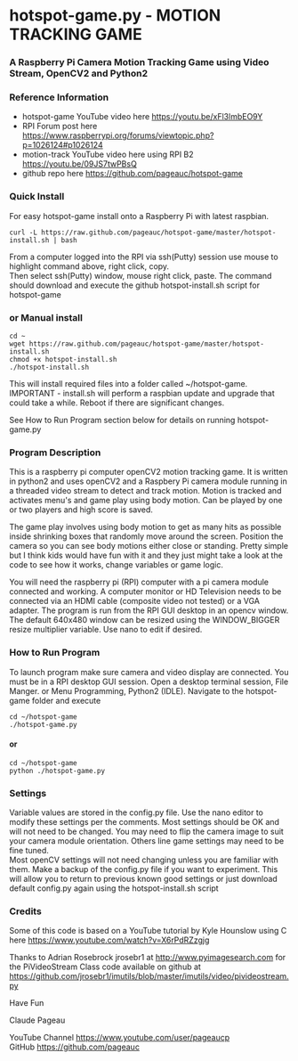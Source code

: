 # hotspot-game.py - MOTION TRACKING GAME
### A Raspberry Pi Camera Motion Tracking Game using Video Stream, OpenCV2 and Python2

### Reference Information
* hotspot-game YouTube video here https://youtu.be/xFl3lmbEO9Y
* RPI Forum post here https://www.raspberrypi.org/forums/viewtopic.php?p=1026124#p1026124
* motion-track YouTube video here using RPI B2 https://youtu.be/09JS7twPBsQ
* github repo here https://github.com/pageauc/hotspot-game

### Quick Install
For easy hotspot-game install onto a Raspberry Pi with latest raspbian. 

    curl -L https://raw.github.com/pageauc/hotspot-game/master/hotspot-install.sh | bash

From a computer logged into the RPI via ssh(Putty) session use mouse to highlight command above, right click, copy.  
Then select ssh(Putty) window, mouse right click, paste.  The command should 
download and execute the github hotspot-install.sh script for hotspot-game

### or Manual install

    cd ~
    wget https://raw.github.com/pageauc/hotspot-game/master/hotspot-install.sh
    chmod +x hotspot-install.sh
    ./hotspot-install.sh

This will install required files into a folder called ~/hotspot-game.
IMPORTANT - install.sh will perform a raspbian update and upgrade that  
            could take a while.  Reboot if there are significant changes.
            
See How to Run Program section below for details on running hotspot-game.py
    
### Program Description
This is a raspberry pi computer openCV2 motion tracking game.
It is written in python2 and uses openCV2 and a Raspbery Pi camera module running
in a threaded video stream to detect and track motion. Motion is tracked and
activates menu's and game play using body motion. Can be played by one or two
players and high score is saved. 

The game play involves using body motion to get as many hits as possible
inside shrinking boxes that randomly move around the screen. Position the camera
so you can see body motions either close or standing. Pretty simple
but I think kids would have fun with it and they just might take a look at the 
code to see how it works, change variables or game logic.

You will need the raspberry pi (RPI) computer with a pi camera module connected and working.
A computer monitor or HD Television needs to be connected via an HDMI cable (composite
video not tested) or a VGA adapter. The program is run from the RPI GUI desktop in an opencv window.
The default 640x480 window can be resized using the WINDOW_BIGGER resize multiplier variable.
Use nano to edit if desired.

### How to Run Program    
To launch program make sure camera and video display are connected. You must
be in a RPI desktop GUI session.  Open a desktop terminal session, File Manger.
or Menu Programming, Python2 (IDLE). Navigate to the hotspot-game folder and
execute 

    cd ~/hotspot-game
    ./hotspot-game.py

#### or
    
    cd ~/hotspot-game
    python ./hotspot-game.py
    
### Settings

Variable values are stored in the config.py file. Use the nano editor to
modify these settings per the comments.  Most settings should be OK and will
not need to be changed.  You may need to flip the camera image to suit your
camera module orientation. Others line game settings may need to be fine tuned.  
Most openCV settings will not need changing unless you are familiar with them.
Make a backup of the config.py file if you want to experiment.  This will
allow you to return to previous known good settings or just download
default config.py again using the hotspot-install.sh script 

### Credits
Some of this code is based on a YouTube tutorial by
Kyle Hounslow using C here https://www.youtube.com/watch?v=X6rPdRZzgjg

Thanks to Adrian Rosebrock jrosebr1 at http://www.pyimagesearch.com 
for the PiVideoStream Class code available on github at
https://github.com/jrosebr1/imutils/blob/master/imutils/video/pivideostream.py

Have Fun

Claude Pageau

YouTube Channel https://www.youtube.com/user/pageaucp  
GitHub https://github.com/pageauc
